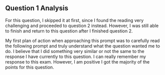 
## Question 1 Analysis

For this question, I skipped it at first, since I found the reading very challenging and proceeded to question 2 instead. However, I was still able to finish and return to this question after I finished question 2.

My first plan of action when approaching this prompt was to carefully read the following prompt and truly understand what the question wanted me to do. I believe that I did something very similar or not the same to the response I have currently to this question. I can really remember my response to this exam. However, I am positive I got the majority of the points for this question. 
